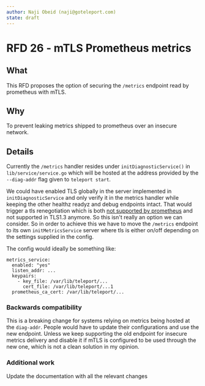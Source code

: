 ```yaml
---
author: Naji Obeid (naji@goteleport.com)
state: draft
---
```


# RFD 26 - mTLS Prometheus metrics

## What

This RFD proposes the option of securing the `/metrics` endpoint read by prometheus with mTLS.

## Why

To prevent leaking metrics shipped to prometheus over an insecure network.

## Details

Currently the `/metrics` handler resides under `initDiagnosticService()` in `lib/service/service.go` which will be hosted at the address provided by the `--diag-addr` flag given to `teleport start`.

We could have enabled TLS globally in the server implemented in `initDiagnosticService` and only verify it in the metrics handler while keeping the other healthz readyz and debug endpoints intact. That would trigger a tls renegotiation which is both [not supported by prometheus](https://github.com/prometheus/prometheus/issues/1998) and not supported in TLS1.3 anymore. So this isn't really an option we can consider.
So in order to achieve this we have to move the `/metrics` endpoint to its own `initMetricsService` server where tls is either on/off depending on the settings supplied in the config.

The config would ideally be something like:
```
metrics_service:
  enabled: "yes"
  listen_addr: ...
  keypairs:
    - key_file: /var/lib/teleport/...
      cert_file: /var/lib/teleport/...1
  prometheus_ca_cert: /var/lib/teleport/...
```

### Backwards compatibility

This is a breaking change for systems relying on metrics being hosted at the `diag-addr`. People would have to update their configurations and use the new endpoint.
Unless we keep supporting the old endpoint for insecure metrics delivery and disable it if mTLS is configured to be used through the new one, which is not a clean solution in my opinion.

### Additional work

Update the documentation with all the relevant changes
